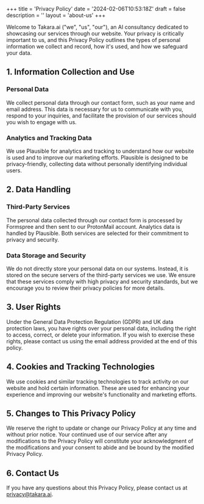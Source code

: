 +++
title = 'Privacy Policy'
date = '2024-02-06T10:53:18Z'
draft = false
description = ''
layout = 'about-us'
+++

Welcome to Takara.ai ("we", "us", "our"), an AI consultancy dedicated to showcasing our services through our website. Your privacy is critically important to us, and this Privacy Policy outlines the types of personal information we collect and record, how it's used, and how we safeguard your data.

## 1. Information Collection and Use

### Personal Data

We collect personal data through our contact form, such as your name and email address. This data is necessary for us to communicate with you, respond to your inquiries, and facilitate the provision of our services should you wish to engage with us.

### Analytics and Tracking Data

We use Plausible for analytics and tracking to understand how our website is used and to improve our marketing efforts. Plausible is designed to be privacy-friendly, collecting data without personally identifying individual users.

## 2. Data Handling

### Third-Party Services

The personal data collected through our contact form is processed by Formspree and then sent to our ProtonMail account. Analytics data is handled by Plausible. Both services are selected for their commitment to privacy and security.

### Data Storage and Security

We do not directly store your personal data on our systems. Instead, it is stored on the secure servers of the third-party services we use. We ensure that these services comply with high privacy and security standards, but we encourage you to review their privacy policies for more details.

## 3. User Rights

Under the General Data Protection Regulation (GDPR) and UK data protection laws, you have rights over your personal data, including the right to access, correct, or delete your information. If you wish to exercise these rights, please contact us using the email address provided at the end of this policy.

## 4. Cookies and Tracking Technologies

We use cookies and similar tracking technologies to track activity on our website and hold certain information. These are used for enhancing your experience and improving our website's functionality and marketing efforts.

## 5. Changes to This Privacy Policy

We reserve the right to update or change our Privacy Policy at any time and without prior notice. Your continued use of our service after any modifications to the Privacy Policy will constitute your acknowledgment of the modifications and your consent to abide and be bound by the modified Privacy Policy.

## 6. Contact Us

If you have any questions about this Privacy Policy, please contact us at [privacy@takara.ai](mailto:privacy@takara.ai).
